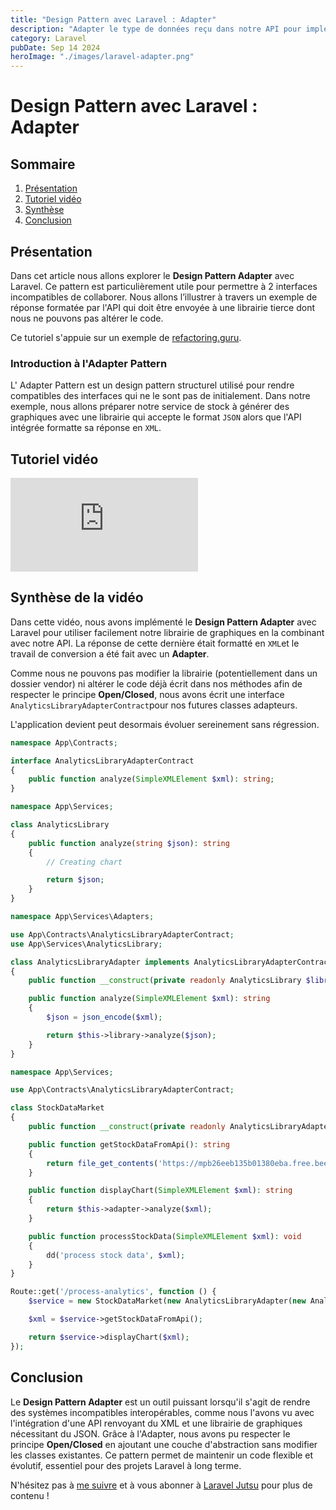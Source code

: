 ```yaml
---
title: "Design Pattern avec Laravel : Adapter"
description: "Adapter le type de données reçu dans notre API pour implémenter correctement une librairie de graphiques."
category: Laravel
pubDate: Sep 14 2024
heroImage: "./images/laravel-adapter.png"
---
```


# Design Pattern avec Laravel : Adapter

## Sommaire
1. [Présentation](#presentation)
2. [Tutoriel vidéo](#tutorielvideo)
3. [Synthèse](#synthese)
4. [Conclusion](#conclusion)

## Présentation <a name="presentation"></a>

Dans cet article nous allons explorer le **Design Pattern Adapter** avec Laravel. Ce pattern est particulièrement utile pour permettre à 2 interfaces incompatibles de collaborer. Nous allons l’illustrer à travers un exemple de réponse formatée par l'API qui doit être envoyée à une librairie tierce dont nous ne pouvons pas altérer le code.

Ce tutoriel s'appuie sur un exemple de [refactoring.guru](https://refactoring.guru/design-patterns/adapter).

### Introduction à l'Adapter Pattern

L' Adapter Pattern est un design pattern structurel utilisé pour rendre compatibles des interfaces qui ne le sont pas de initialement. Dans notre exemple, nous allons préparer notre service de stock à générer des graphiques avec une librairie qui accepte le format `JSON` alors que l'API intégrée formatte sa réponse en `XML`.

## Tutoriel vidéo <a name="tutorielvideo"></a>

<iframe class="w-full aspect-video" src="https://www.youtube.com/embed/4VgU_8VONz8" loading="lazy" frameborder="0" allowfullscreen></iframe>

## Synthèse de la vidéo <a name="synthese"></a>

Dans cette vidéo, nous avons implémenté le **Design Pattern Adapter** avec Laravel pour utiliser facilement notre librairie de graphiques en la combinant avec notre API. La réponse de cette dernière était formatté en `XML`et le travail de conversion a été fait avec un **Adapter**.

Comme nous ne pouvons pas modifier la librairie (potentiellement dans un dossier vendor) ni altérer le code déjà écrit dans nos méthodes afin de respecter le principe **Open/Closed**, nous avons écrit une interface `AnalyticsLibraryAdapterContract`pour nos futures classes adapteurs.

L'application devient peut desormais évoluer sereinement sans régression.

```php
namespace App\Contracts;

interface AnalyticsLibraryAdapterContract
{
    public function analyze(SimpleXMLElement $xml): string;
}
```

```php
namespace App\Services;

class AnalyticsLibrary
{
    public function analyze(string $json): string
    {
        // Creating chart

        return $json;
    }
}
```

```php
namespace App\Services\Adapters;

use App\Contracts\AnalyticsLibraryAdapterContract;
use App\Services\AnalyticsLibrary;

class AnalyticsLibraryAdapter implements AnalyticsLibraryAdapterContract
{
    public function __construct(private readonly AnalyticsLibrary $library){}

    public function analyze(SimpleXMLElement $xml): string
    {
        $json = json_encode($xml);

        return $this->library->analyze($json);
    }
}
```

```php
namespace App\Services;

use App\Contracts\AnalyticsLibraryAdapterContract;

class StockDataMarket
{
    public function __construct(private readonly AnalyticsLibraryAdapterContract $adapter){}

    public function getStockDataFromApi(): string
    {
        return file_get_contents('https://mpb26eeb135b01380eba.free.beeceptor.com');
    }

    public function displayChart(SimpleXMLElement $xml): string
    {
        return $this->adapter->analyze($xml);
    }

    public function processStockData(SimpleXMLElement $xml): void
    {
        dd('process stock data', $xml);
    }
}
```

```php
Route::get('/process-analytics', function () {
    $service = new StockDataMarket(new AnalyticsLibraryAdapter(new AnalyticsLibrary));

    $xml = $service->getStockDataFromApi();

    return $service->displayChart($xml);
});
```

## Conclusion <a name="conclusion"></a>

Le **Design Pattern Adapter** est un outil puissant lorsqu'il s'agit de rendre des systèmes incompatibles interopérables, comme nous l'avons vu avec l'intégration d'une API renvoyant du XML et une librairie de graphiques nécessitant du JSON. Grâce à l'Adapter, nous avons pu respecter le principe **Open/Closed** en ajoutant une couche d'abstraction sans modifier les classes existantes. Ce pattern permet de maintenir un code flexible et évolutif, essentiel pour des projets Laravel à long terme.

N'hésitez pas à [me suivre](https://twitter.com/LaravelJutsu) et à vous abonner à [Laravel Jutsu](https://www.youtube.com/@LaravelJutsu) pour plus de contenu !
